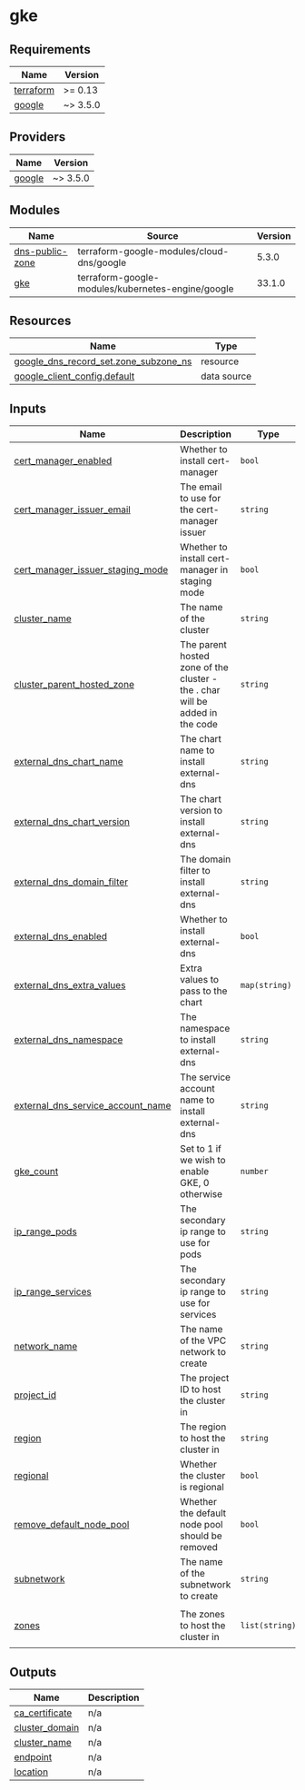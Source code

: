 # gke

<!-- BEGIN_TF_DOCS -->
## Requirements

| Name | Version |
|------|---------|
| <a name="requirement_terraform"></a> [terraform](#requirement\_terraform) | >= 0.13 |
| <a name="requirement_google"></a> [google](#requirement\_google) | ~> 3.5.0 |

## Providers

| Name | Version |
|------|---------|
| <a name="provider_google"></a> [google](#provider\_google) | ~> 3.5.0 |

## Modules

| Name | Source | Version |
|------|--------|---------|
| <a name="module_dns-public-zone"></a> [dns-public-zone](#module\_dns-public-zone) | terraform-google-modules/cloud-dns/google | 5.3.0 |
| <a name="module_gke"></a> [gke](#module\_gke) | terraform-google-modules/kubernetes-engine/google | 33.1.0 |

## Resources

| Name | Type |
|------|------|
| [google_dns_record_set.zone_subzone_ns](https://registry.terraform.io/providers/hashicorp/google/latest/docs/resources/dns_record_set) | resource |
| [google_client_config.default](https://registry.terraform.io/providers/hashicorp/google/latest/docs/data-sources/client_config) | data source |

## Inputs

| Name | Description | Type | Default | Required |
|------|-------------|------|---------|:--------:|
| <a name="input_cert_manager_enabled"></a> [cert\_manager\_enabled](#input\_cert\_manager\_enabled) | Whether to install cert-manager | `bool` | `false` | no |
| <a name="input_cert_manager_issuer_email"></a> [cert\_manager\_issuer\_email](#input\_cert\_manager\_issuer\_email) | The email to use for the cert-manager issuer | `string` | `""` | no |
| <a name="input_cert_manager_issuer_staging_mode"></a> [cert\_manager\_issuer\_staging\_mode](#input\_cert\_manager\_issuer\_staging\_mode) | Whether to install cert-manager in staging mode | `bool` | `true` | no |
| <a name="input_cluster_name"></a> [cluster\_name](#input\_cluster\_name) | The name of the cluster | `string` | `"wf-1"` | no |
| <a name="input_cluster_parent_hosted_zone"></a> [cluster\_parent\_hosted\_zone](#input\_cluster\_parent\_hosted\_zone) | The parent hosted zone of the cluster -  the . char will be added in the code | `string` | `"dev.assafushy.com"` | no |
| <a name="input_external_dns_chart_name"></a> [external\_dns\_chart\_name](#input\_external\_dns\_chart\_name) | The chart name to install external-dns | `string` | `"external-dns"` | no |
| <a name="input_external_dns_chart_version"></a> [external\_dns\_chart\_version](#input\_external\_dns\_chart\_version) | The chart version to install external-dns | `string` | `"1.12.0"` | no |
| <a name="input_external_dns_domain_filter"></a> [external\_dns\_domain\_filter](#input\_external\_dns\_domain\_filter) | The domain filter to install external-dns | `string` | `"dev.assafushy.com"` | no |
| <a name="input_external_dns_enabled"></a> [external\_dns\_enabled](#input\_external\_dns\_enabled) | Whether to install external-dns | `bool` | `false` | no |
| <a name="input_external_dns_extra_values"></a> [external\_dns\_extra\_values](#input\_external\_dns\_extra\_values) | Extra values to pass to the chart | `map(string)` | `{}` | no |
| <a name="input_external_dns_namespace"></a> [external\_dns\_namespace](#input\_external\_dns\_namespace) | The namespace to install external-dns | `string` | `"external-dns"` | no |
| <a name="input_external_dns_service_account_name"></a> [external\_dns\_service\_account\_name](#input\_external\_dns\_service\_account\_name) | The service account name to install external-dns | `string` | `"external-dns"` | no |
| <a name="input_gke_count"></a> [gke\_count](#input\_gke\_count) | Set to 1 if we wish to enable GKE, 0 otherwise | `number` | `1` | no |
| <a name="input_ip_range_pods"></a> [ip\_range\_pods](#input\_ip\_range\_pods) | The secondary ip range to use for pods | `string` | `"wf-dev-subnet-01-secondary-pods-01"` | no |
| <a name="input_ip_range_services"></a> [ip\_range\_services](#input\_ip\_range\_services) | The secondary ip range to use for services | `string` | `"wf-dev-subnet-01-secondary-services-02"` | no |
| <a name="input_network_name"></a> [network\_name](#input\_network\_name) | The name of the VPC network to create | `string` | `"wf-dev"` | no |
| <a name="input_project_id"></a> [project\_id](#input\_project\_id) | The project ID to host the cluster in | `string` | n/a | yes |
| <a name="input_region"></a> [region](#input\_region) | The region to host the cluster in | `string` | `"us-central1"` | no |
| <a name="input_regional"></a> [regional](#input\_regional) | Whether the cluster is regional | `bool` | `false` | no |
| <a name="input_remove_default_node_pool"></a> [remove\_default\_node\_pool](#input\_remove\_default\_node\_pool) | Whether the default node pool should be removed | `bool` | `true` | no |
| <a name="input_subnetwork"></a> [subnetwork](#input\_subnetwork) | The name of the subnetwork to create | `string` | `"wf-dev-subnet-01"` | no |
| <a name="input_zones"></a> [zones](#input\_zones) | The zones to host the cluster in | `list(string)` | <pre>[<br>  "us-central1-a"<br>]</pre> | no |

## Outputs

| Name | Description |
|------|-------------|
| <a name="output_ca_certificate"></a> [ca\_certificate](#output\_ca\_certificate) | n/a |
| <a name="output_cluster_domain"></a> [cluster\_domain](#output\_cluster\_domain) | n/a |
| <a name="output_cluster_name"></a> [cluster\_name](#output\_cluster\_name) | n/a |
| <a name="output_endpoint"></a> [endpoint](#output\_endpoint) | n/a |
| <a name="output_location"></a> [location](#output\_location) | n/a |
<!-- END_TF_DOCS -->
